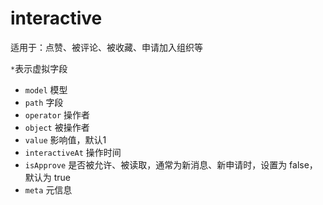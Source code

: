# interactive

适用于：点赞、被评论、被收藏、申请加入组织等

`*`表示虚拟字段

- `model` 模型
- `path` 字段
- `operator` 操作者
- `object` 被操作者
- `value` 影响值，默认1
- `interactiveAt` 操作时间
- `isApprove` 是否被允许、被读取，通常为新消息、新申请时，设置为 false，默认为 true
- `meta` 元信息